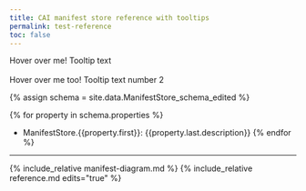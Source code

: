 ```yaml
---
title: CAI manifest store reference with tooltips
permalink: test-reference
toc: false
---
```


<div class="tooltip">Hover over me!
  <span class="tooltiptext">Tooltip text</span>
</div>

<br/>

<div class="tooltip">Hover over me too!
  <span class="tooltiptext">Tooltip text number 2</span>
</div>

{% assign schema = site.data.ManifestStore_schema_edited %}

{% for property in schema.properties %}
- ManifestStore.{{property.first}}: {{property.last.description}}
{% endfor %}



----

{% include_relative manifest-diagram.md %}
{% include_relative reference.md edits="true" %}

